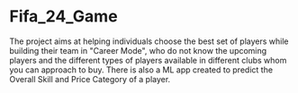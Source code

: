 # Fifa_24_Game
The project aims at helping individuals choose the best set of players while building their team in "Career Mode", who do not know the upcoming players and the different types of players available in different clubs whom you can approach to buy. There is also a ML app created to predict the Overall Skill and Price Category of a player.
